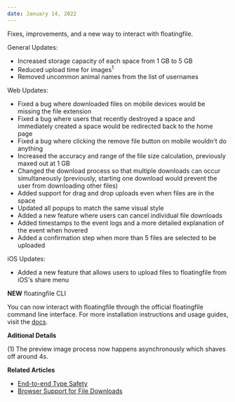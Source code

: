 ```yaml
---
date: January 14, 2022
---
```


Fixes, improvements, and a new way to interact with floatingfile.

General Updates:

- Increased storage capacity of each space from 1 GB to 5 GB
- Reduced upload time for images<sup>1</sup>
- Removed uncommon animal names from the list of usernames

Web Updates:

- Fixed a bug where downloaded files on mobile devices would be missing the file extension
- Fixed a bug where users that recently destroyed a space and immediately created a space would be redirected back to the home page
- Fixed a bug where clicking the remove file button on mobile wouldn't do anything
- Increased the accuracy and range of the file size calculation, previously maxed out at 1 GB
- Changed the download process so that multiple downloads can occur simultaneously (previously, starting one download would prevent the user from downloading other files)
- Added support for drag and drop uploads even when files are in the space
- Updated all popups to match the same visual style
- Added a new feature where users can cancel individual file downloads
- Added timestamps to the event logs and a more detailed explanation of the event when hovered
- Added a confirmation step when more than 5 files are selected to be uploaded

iOS Updates:

- Added a new feature that allows users to upload files to floatingfile from iOS's share menu

**NEW** floatingfile CLI

You can now interact with floatingfile through the official floatingfile command line interface. For more installation instructions and usage guides, visit the [docs](/cli).

**Aditional Details**

(1) The preview image process now happens asynchronously which shaves off around 4s.

**Related Articles**

- [End-to-end Type Safety](/engineering/e2e-type-safety)
- [Browser Support for File Downloads](/engineering/browser-support)
